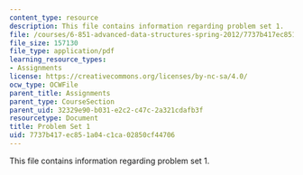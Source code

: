 ```yaml
---
content_type: resource
description: This file contains information regarding problem set 1.
file: /courses/6-851-advanced-data-structures-spring-2012/7737b417ec851a04c1ca02850cf44706_MIT6_851S12_ps1.pdf
file_size: 157130
file_type: application/pdf
learning_resource_types:
- Assignments
license: https://creativecommons.org/licenses/by-nc-sa/4.0/
ocw_type: OCWFile
parent_title: Assignments
parent_type: CourseSection
parent_uid: 32329e90-b031-e2c2-c47c-2a321cdafb3f
resourcetype: Document
title: Problem Set 1
uid: 7737b417-ec85-1a04-c1ca-02850cf44706
---
```

This file contains information regarding problem set 1.